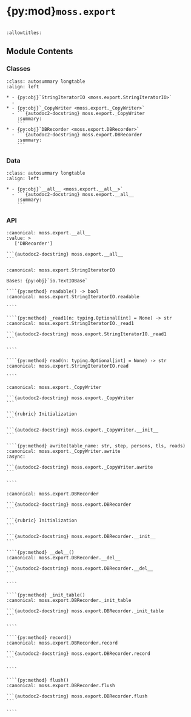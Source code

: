 # {py:mod}`moss.export`

```{py:module} moss.export
```

```{autodoc2-docstring} moss.export
:allowtitles:
```

## Module Contents

### Classes

````{list-table}
:class: autosummary longtable
:align: left

* - {py:obj}`StringIteratorIO <moss.export.StringIteratorIO>`
  -
* - {py:obj}`_CopyWriter <moss.export._CopyWriter>`
  - ```{autodoc2-docstring} moss.export._CopyWriter
    :summary:
    ```
* - {py:obj}`DBRecorder <moss.export.DBRecorder>`
  - ```{autodoc2-docstring} moss.export.DBRecorder
    :summary:
    ```
````

### Data

````{list-table}
:class: autosummary longtable
:align: left

* - {py:obj}`__all__ <moss.export.__all__>`
  - ```{autodoc2-docstring} moss.export.__all__
    :summary:
    ```
````

### API

````{py:data} __all__
:canonical: moss.export.__all__
:value: >
   ['DBRecorder']

```{autodoc2-docstring} moss.export.__all__
```

````

`````{py:class} StringIteratorIO(iter: typing.Iterator[str])
:canonical: moss.export.StringIteratorIO

Bases: {py:obj}`io.TextIOBase`

````{py:method} readable() -> bool
:canonical: moss.export.StringIteratorIO.readable

````

````{py:method} _read1(n: typing.Optional[int] = None) -> str
:canonical: moss.export.StringIteratorIO._read1

```{autodoc2-docstring} moss.export.StringIteratorIO._read1
```

````

````{py:method} read(n: typing.Optional[int] = None) -> str
:canonical: moss.export.StringIteratorIO.read

````

`````

`````{py:class} _CopyWriter(dsn: str, proj_str: str, carid2model: typing.Dict[int, str], pedid2model: typing.Dict[int, str])
:canonical: moss.export._CopyWriter

```{autodoc2-docstring} moss.export._CopyWriter
```

```{rubric} Initialization
```

```{autodoc2-docstring} moss.export._CopyWriter.__init__
```

````{py:method} awrite(table_name: str, step, persons, tls, roads)
:canonical: moss.export._CopyWriter.awrite
:async:

```{autodoc2-docstring} moss.export._CopyWriter.awrite
```

````

`````

`````{py:class} DBRecorder(eng: moss.engine.Engine, db_url: str, mongo_map: str, output_name: str, total_steps: int = 86400, use_tqdm: bool = False, max_unwaited: int = 16)
:canonical: moss.export.DBRecorder

```{autodoc2-docstring} moss.export.DBRecorder
```

```{rubric} Initialization
```

```{autodoc2-docstring} moss.export.DBRecorder.__init__
```

````{py:method} __del__()
:canonical: moss.export.DBRecorder.__del__

```{autodoc2-docstring} moss.export.DBRecorder.__del__
```

````

````{py:method} _init_table()
:canonical: moss.export.DBRecorder._init_table

```{autodoc2-docstring} moss.export.DBRecorder._init_table
```

````

````{py:method} record()
:canonical: moss.export.DBRecorder.record

```{autodoc2-docstring} moss.export.DBRecorder.record
```

````

````{py:method} flush()
:canonical: moss.export.DBRecorder.flush

```{autodoc2-docstring} moss.export.DBRecorder.flush
```

````

`````
